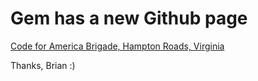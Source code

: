 # Gem has a new Github page

[Code for America Brigade, Hampton Roads, Virginia](https://github.com/CfABrigadeHamptonRoads/hrt_bus "New homepage for hrt_bus Ruby gem")

Thanks, Brian :)
